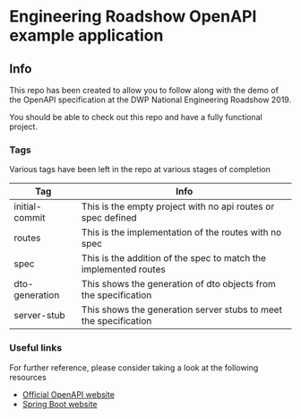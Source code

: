 # Engineering Roadshow OpenAPI example application

## Info

This repo has been created to allow you to follow along with the demo of the OpenAPI specification
at the DWP National Engineering Roadshow 2019.

You should be able to check out this repo and have a fully functional project.  

### Tags

Various tags have been left in the repo at various stages of completion

| Tag            | Info                                                             |
|----------------|------------------------------------------------------------------| 
| initial-commit | This is the empty project with no api routes or spec defined     |
| routes         | This is the implementation of the routes with no spec            | 
| spec           | This is the addition of the spec to match the implemented routes | 
| dto-generation | This shows the generation of dto objects from the specification  |
| server-stub    | This shows the generation server stubs to meet the specification |
 
### Useful links
For further reference, please consider taking a look at the following resources

* [Official OpenAPI website](https://www.openapis.org/)
* [Spring Boot website](https://spring.io/projects/spring-boot)



